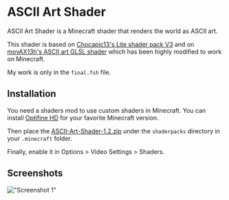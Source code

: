 # ASCII Art Shader

ASCII Art Shader is a Minecraft shader that renders the world as ASCII art.

This shader is based on [Chocapic13's Lite shader pack V3](http://shadersmods.com/chocapic13s-shaders-mod/) and on [movAX13h's ASCII art GLSL shader](https://blog.thrill-project.com/ascii-art-shader/) which has been highly modified to work on Minecraft.

My work is only in the `final.fsh` file.


## Installation

You need a shaders mod to use custom shaders in Minecraft. You can install [Optifine HD](http://shadersmods.com/optifine-hd-mod/) for your favorite Minecraft version.

Then place the [ASCII-Art-Shader-1.2.zip](https://github.com/Cyxo/ASCII-Art-Shader/archive/1.2.zip) under the `shaderpacks` directory in your `.minecraft` folder.

Finally, enable it in Options > Video Settings > Shaders.

## Screenshots

!["Screenshot 1"](https://i.postimg.cc/Y9yxJfHZ/2021-04-30-19-58-19.png)
